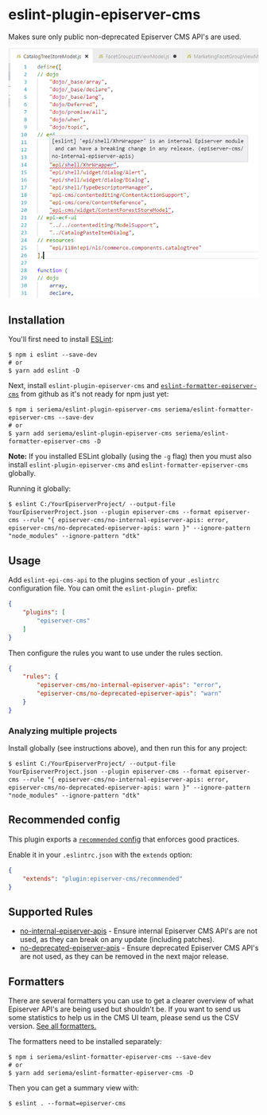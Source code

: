 # eslint-plugin-episerver-cms

Makes sure only public non-deprecated Episerver CMS API's are used.

![Screenshot of summary output](summary.png)

## Installation

You'll first need to install [ESLint](http://eslint.org):

```
$ npm i eslint --save-dev
# or
$ yarn add eslint -D
```

Next, install `eslint-plugin-episerver-cms` and [`eslint-formatter-episerver-cms`](https://github.com/seriema/eslint-formatter-episerver-cms/) from github as it's not ready for npm just yet:

```
$ npm i seriema/eslint-plugin-episerver-cms seriema/eslint-formatter-episerver-cms --save-dev
# or
$ yarn add seriema/eslint-plugin-episerver-cms seriema/eslint-formatter-episerver-cms -D
```

**Note:** If you installed ESLint globally (using the `-g` flag) then you must also install `eslint-plugin-episerver-cms` and `eslint-formatter-episerver-cms` globally.

Running it globally:

```
$ eslint C:/YourEpiserverProject/ --output-file YourEpiserverProject.json --plugin episerver-cms --format episerver-cms --rule "{ episerver-cms/no-internal-episerver-apis: error, episerver-cms/no-deprecated-episerver-apis: warn }" --ignore-pattern "node_modules" --ignore-pattern "dtk"
```

## Usage

Add `eslint-epi-cms-api` to the plugins section of your `.eslintrc` configuration file. You can omit the `eslint-plugin-` prefix:

```json
{
    "plugins": [
        "episerver-cms"
    ]
}
```


Then configure the rules you want to use under the rules section.

```json
{
    "rules": {
        "episerver-cms/no-internal-episerver-apis": "error",
        "episerver-cms/no-deprecated-episerver-apis": "warn"
    }
}
```

### Analyzing multiple projects

Install globally (see instructions above), and then run this for any project:

```
$ eslint C:/YourEpiserverProject/ --output-file YourEpiserverProject.json --plugin episerver-cms --format episerver-cms --rule "{ episerver-cms/no-internal-episerver-apis: error, episerver-cms/no-deprecated-episerver-apis: warn }" --ignore-pattern "node_modules" --ignore-pattern "dtk"
```

## Recommended config

This plugin exports a [`recommended` config](lib/index.js) that enforces good practices.

Enable it in your `.eslintrc.json` with the `extends` option:

```json
{
    "extends": "plugin:episerver-cms/recommended"
}
```

## Supported Rules

* [no-internal-episerver-apis](docs/rules/no-internal-episerver-apis.md) - Ensure internal Episerver CMS API's are not used, as they can break on any update (including patches).
* [no-deprecated-episerver-apis](docs/rules/no-deprecated-episerver-apis.md) - Ensure deprecated Episerver CMS API's are not used, as they can be removed in the next major release.


## Formatters

There are several formatters you can use to get a clearer overview of what Episerver API's are being used but shouldn't be. If you want to send us some statistics to help us in the CMS UI team, please send us the CSV version. [See all formatters.](https://github.com/seriema/eslint-formatter-episerver-cms)

The formatters need to be installed separately:

```
$ npm i seriema/eslint-formatter-episerver-cms --save-dev
# or
$ yarn add seriema/eslint-formatter-episerver-cms -D
```

Then you can get a summary view with:

```
$ eslint . --format=episerver-cms
```
